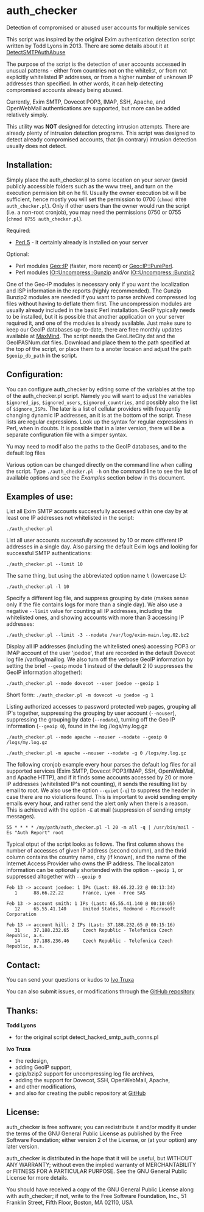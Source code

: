 auth_checker
============

Detection of compromised or abused user accounts for multiple services

This script was inspired by the original Exim authentication detection script written by Todd Lyons in 2013. There are some details about it at [DetectSMTPAuthAbuse](https://github.com/Exim/exim/wiki/DetectSMTPAuthAbuse)

The purpose of the script is the detection of user accounts accessed in unusual patterns - either from countries not on the whitelist, or from not explicitly whitelisted IP addresses, or from a higher number of unknown IP addresses than specified. In other words, it can help detecting compromised accounts already being abused.

Currently, Exim SMTP, Dovecot POP3, IMAP, SSH, Apache, and OpenWebMail authentications are supported, but more can be added relatively simply.

This utility was **NOT** designed for detecting intrusion attempts. There are already plenty of intrusion detection programs. This script was designed to detect already compromised accounts, that (in contrary) intrusion detection usually does not detect.


Installation:
-------------

Simply place the auth\_checker.pl to some location on your server (avoid publicly accessible folders such as the www tree), and turn on the execution permision bit on he fil. Usually the owner execution bit will be sufficient, hence mostly you will set the permission to 0700 (`chmod 0700 auth_checker.pl`). Only if other users than the owner would run the script (i.e. a non-root cronjob), you may need the permissions 0750 or 0755 (`chmod 0755 auth_checker.pl`).

Required:
- [Perl 5](http://www.perl.org/) - it certainly already is installed on your server
 
Optional:
- Perl modules [Geo::IP](http://search.cpan.org/~borisz/Geo-IP-1.43/lib/Geo/IP.pm) (faster, more recent) or [Geo::IP::PurePerl](http://search.cpan.org/~borisz/Geo-IP-PurePerl-1.25/lib/Geo/IP/PurePerl.pm). 
- Perl modules [IO::Uncompress::Gunzip](http://search.cpan.org/search?query=Gunzip&mode=module) and/or [IO::Uncompress::Bunzip2](http://search.cpan.org/search?query=Bunzip2&mode=module)

One of the Geo-IP modules is necessary only if you want the localization and ISP information in the reports (highly recommended). The Gunzip Bunzip2 modules are needed if you want to parse archived compressed log files without having to deflate them first. The uncompression modules are usually already included in the basic Perl installation. GeoIP typically needs to be installed, but it is possible that another application on your server required it, and one of the modules is already available. Just make sure to keep our GeoIP databases up-to-date, there are free monthly updates available at [MaxMind](http://dev.maxmind.com/geoip/geolite). The script needs the GeoLiteCity.dat and the GeoIPASNum.dat files. Download and place them to the path specified at the top of the script, or place them to a anoter locaion and adjust the path `$geoip_db_path` in the script.


Configuration:
--------------

You can configure auth\_checker by editing some of the variables at the top of the auth\_checker.pl script. Namely you will want to adjust the variables `$ignored_ips`, `$ignored_users`, `$ignored_countries`, and possibly also the list of `$ignore_ISPs`. The later is a list of cellular providers with frequently changing dynamic IP addresses, an it is at the bottom of the script. These lists are regular expressions. Look up the syntax for regular expressions in Perl, when in doubts. It is possible that in a later version, there will be a separate configuration file with a simper syntax.

Yu may need to modif also the paths to the GeoIP databases, and to the default log files

Various option can be changed directly on the command line when calling the script. Type `./auth_checker.pl -h` on the command line to see the list of available options and see the *Examples* section below in ths document.


Examples of use:
----------------

List all Exim SMTP accounts successfully accessed within one day by at least one IP addresses not whitelisted in the script:

`./auth_checker.pl`

List all user accounts successfully accessed by 10 or more different IP addresses in a single day. Also parsing the default Exim logs and looking for successful SMTP authentications:

`./auth_checker.pl --limit 10`

The same thing, but using the abbreviated option name `l` (lowercase L):

`./auth_checker.pl -l 10`

Specify a different log file, and suppress grouping by date (makes sense only if the file contains logs for more than a single day). We also use a negative `--limit` value for counting all IP addresses, including the whitelisted ones, and showing accounts with more than 3 accessing IP addresses:

`./auth_checker.pl --limit -3 --nodate /var/log/exim-main.log.02.bz2`

Display all IP addresses (including the whitelisted ones) accessing POP3 or IMAP account of the user 'joedoe', that are recorded in the default Dovecot log file /var/log/maillog. We also turn off the verbose GeoIP information by setting the brief `--geoip` mode 1 instead of the default 2 (0 suppresses the GeoIP information altogether):

`./auth_checker.pl --mode dovecot --user joedoe --geoip 1`

Short form: `./auth_checker.pl -m dovecot -u joedoe -g 1`

Listing authorized accesses to password protected web pages, grouping all IP's together, suppressing the grouping by user account (`--nouser`), suppressing the grouping by date (`--nodate`), turning off the Geo IP information (`--geoip 0`), found in the log /logs/my.log.gz

`./auth_checker.pl --mode apache --nouser --nodate --geoip 0 /logs/my.log.gz`

`./auth_checker.pl -m apache --nouser --nodate -g 0 /logs/my.log.gz`

The following cronjob example every hour parses the default log files for all supported services (Exim SMTP, Dovecot POP3/IMAP, SSH, OpenWebMail, and Apache HTTP), and if it finds some accounts accessed by 20 or more IP addresses (whitelisted IP's not counting), it sends the resulting list by email to root. We also use the option `--quiet` (`-q`) to suppress the header in case there are no violations found. This is important to avoid sending empty emails every hour, and rather send the alert only when there is a reason. This is achieved with the option `-E` at mail (suppression of sending empty messages).

`55 * * * * /my/path/auth_checker.pl -l 20 -m all -q | /usr/bin/mail -Es "Auth Report" root`


Typical otput of the script looks as follows. The first column shows the number of accesses of given IP address (second column), and the thrid column contains the country name, city (if known), and the name of the Internet Access Provider who owns the IP address. The localizaton information can be optionally shortended with the option `--geoip 1`, or suppressed altogether with `--geoip 0`

```
Feb 13 -> account joedoe: 1 IPs (Last: 88.66.22.22 @ 00:13:34)
   1      88.66.22.22       France, Lyon - Free SAS
 
Feb 13 -> account smith: 1 IPs (Last: 65.55.41.140 @ 00:10:05)
   12     65.55.41.140      United States, Redmond - Microsoft Corporation

Feb 13 -> account hill: 2 IPs (Last: 37.188.232.65 @ 00:15:16)
   31     37.188.232.65     Czech Republic - Telefonica Czech Republic, a.s.
   14     37.188.236.46     Czech Republic - Telefonica Czech Republic, a.s.
```


Contact:
--------

You can send your questions or kudos to [Ivo Truxa](mailto:truxa@truxoft.com)

You can also submit issues, or modifications through the [GitHub repository](https://github.com/truxoft/auth_checker/)


Thanks:
-------

**Todd Lyons** 
   - for the original script detect_hacked_smtp_auth_conns.pl

**Ivo Truxa**  
   - the redesign, 
   - adding GeoIP support, 
   - gzip/bzip2 support for uncompressing log file archives, 
   - adding the support for Dovecot, SSH, OpenWebMail, Apache, 
   - and other modifications, 
   - and also for creating the public repository at [GitHub](https://github.com/truxoft/auth_checker)


License:
--------

auth_checker is free software; you can redistribute it and/or modify it under the terms of the GNU General Public License as published by the Free Software Foundation; either version 2 of the License, or (at your option) any later
version.

auth_checker is distributed in the hope that it will be useful, but WITHOUT ANY WARRANTY; without even the implied warranty of MERCHANTABILITY or FITNESS FOR A PARTICULAR PURPOSE. See the GNU General Public License for more details.

You should have received a copy of the GNU General Public License along with auth_checker; if not, write to the Free Software Foundation, Inc., 51 Franklin Street, Fifth Floor, Boston, MA 02110, USA

